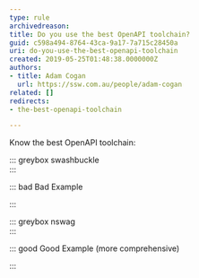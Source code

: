 ```yaml
---
type: rule
archivedreason: 
title: Do you use the best OpenAPI toolchain?
guid: c598a494-8764-43ca-9a17-7a715c28450a
uri: do-you-use-the-best-openapi-toolchain
created: 2019-05-25T01:48:38.0000000Z
authors:
- title: Adam Cogan
  url: https://ssw.com.au/people/adam-cogan
related: []
redirects:
- the-best-openapi-toolchain

---
```


Know the best OpenAPI toolchain:

::: greybox
swashbuckle  
:::


::: bad
Bad Example 

:::

::: greybox
nswag  
:::



::: good
Good Example (more comprehensive)

:::


<!--endintro-->

